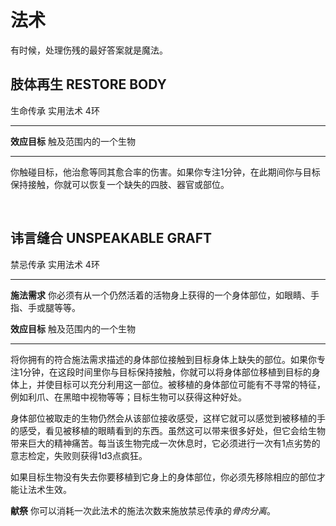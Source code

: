 # 法术

有时候，处理伤残的最好答案就是魔法。

## 肢体再生 **RESTORE BODY**

生命传承 实用法术 4环

------------------------------------------------------------------------

**效应目标** 触及范围内的一个生物

------------------------------------------------------------------------

你触碰目标，他治愈等同其愈合率的伤害。如果你专注1分钟，在此期间你与目标保持接触，你就可以恢复一个缺失的四肢、器官或部位。

 

## 讳言缝合 UNSPEAKABLE GRAFT

禁忌传承 实用法术 4环

------------------------------------------------------------------------

**施法需求**
你必须有从一个仍然活着的活物身上获得的一个身体部位，如眼睛、手指、手或腿等等。

**效应目标** 触及范围内的一个生物

------------------------------------------------------------------------

将你拥有的符合施法需求描述的身体部位接触到目标身体上缺失的部位。如果你专注1分钟，在这段时间里你与目标保持接触，你就可以将身体部位移植到目标的身体上，并使目标可以充分利用这一部位。被移植的身体部位可能有不寻常的特征，例如利爪、在黑暗中视物等等；目标生物可以获得这种好处。

身体部位被取走的生物仍然会从该部位接收感受，这样它就可以感觉到被移植的手的感受，看见被移植的眼睛看到的东西。虽然这可以带来很多好处，但它会给生物带来巨大的精神痛苦。每当该生物完成一次休息时，它必须进行一次有1点劣势的意志检定，失败则获得1d3点疯狂。

如果目标生物没有失去你要移植到它身上的身体部位，你必须先移除相应的部位才能让法术生效。

**献祭** 你可以消耗一次此法术的施法次数来施放禁忌传承的*骨肉分离*。
